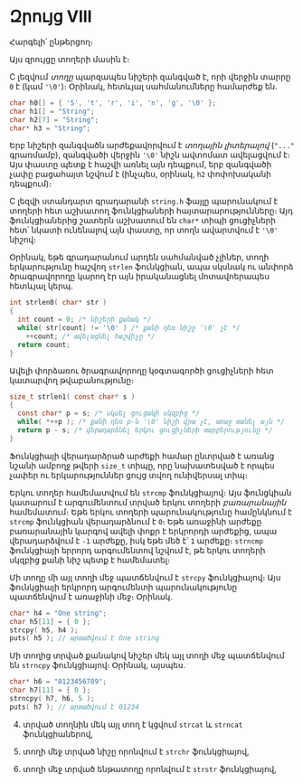 # Զրույց VIII

Հարգելի՛ ընթերցող։

Այս զրույցը տողերի մասին է։

C լեզվում *տողը* պարզապես նիշերի զանգված է, որի վերջին տարրը `0` է (կամ `'\0'`)։ Օրինակ, հետևյալ սահմանումները համարժեք են․

```c
char h0[] = { 'S', 't', 'r', 'i', 'n', 'g', '\0' };
char h1[] = "String";
char h2[7] = "String";
char* h3 = "String";
```

Երբ նիշերի զանգվածն արժեքավորվում է *տողային լիտերալով* (`"..."` գրառմամբ), զանգվածի վերջին `'\0'` նիշն ավտոմատ ավելացվում է։ Այս փաստը պետք է հաշվի առնել այն դեպքում, երբ զանգվածի չափը բացահայտ նշվում է (ինչպես, օրինակ, `h2` փոփոխականի դեպքում)։

C լեզվի ստանդարտ գրադարանի `string.h` ֆայլը պարունակում է տողերի հետ աշխատող ֆունկցիաների հայտարարությունները։ Այդ ֆունկցիաներից շատերն աշխատում են `char*` տիպի ցուցիչների հետ՝ նկատի ունենալով այն փաստը, որ տողն ավարտվում է `'\0'` նիշով։

Օրինակ, եթե գրադարանում արդեն սահմանված չլիներ, տողի երկարությունը հաշվող `strlen` ֆունկցիան, ապա սկսնակ ու անփորձ ծրագրավորողը կարող էր այն իրականացնել մոտավոերապես հետևյալ կերպ․

```c
int strlen0( char* str )
{
  int count = 0; /* նիշերի քանակ */
  while( str[count] != '\0' ) /* քանի դեռ նիշը '\0' չէ */
    ++count; /* ավելացնել հաշվիչը */
  return count;
}
```

Ավելի փորձառու ծրագրավորողը կօգտագործի ցուցիչների հետ կատարվող թվաբանությունը։

```c
size_t strlen1( const char* s )
{
  const char* p = s; /* սկսել ցուցակի սկզբից */
  while( *++p ); /* քանի դեռ p-ն '\0' նիշի վրա չէ, առաջ տանել այն */
  return p - s; /* վերադարձնել երկու ցուցիչների տարբերությունը */
}
```

Ֆունկցիայի վերադարձրած արժեքի համար ընտրված է առանց նշանի ամբողջ թվերի `size_t` տիպը, որը նախատեսված է որպես չափեր ու երկարություններ ցույց տվող ունիվերսալ տիպ։

Երկու տողեր համեմատվում են `strcmp` ֆունկցիայով։ Այս ֆունցկիան կատարում է արգումենտում տրված երկու տողերի _բառարանային_ համեմատում։ Եթե երկու տողերի պարունակությունը համընկնում է `strcmp` ֆունկցիան վերադարձնում է `0`։ Եթե առաջինի արժեքը բառարանային կարգով ավելի փոքր է երկրորդի արժեքից, ապա վերադարձվում է `-1` արժեքը, իսկ եթե մեծ է՝ `1` արժեքը։ `strncmp` ֆունկցիայի երրորդ արգումենտով նշվում է, թե երկու տողերի սկզբից քանի նիշ պետք է համեմատել։

Մի տողը մի այլ տողի մեջ պատճենվում է `strcpy` ֆունկցիայով։ Այս ֆունկցիայի երկրորդ արգումենտի պարունակությունը պատճենվում է առաջինի մեջ։ Օրինակ․

```c
char* h4 = "One string";
char h5[11] = { 0 };
strcpy( h5, h4 );
puts( h5 ); // արտածվում է One string
```

Մի տողից տրված քանակով նիշեր մեկ այլ տողի մեջ պատճենվում են `strncpy` ֆունկցիայով։ Օրինակ, այսպես․

```c
char* h6 = "0123456789";
char h7[11] = { 0 };
strncpy( h7, h6, 5 );
puts( h7 ); // արտածվում է 01234
```

4. տրված տողնին մեկ այլ տող է կցվում `strcat` և `strncat` ֆունկցիաներով,

5. տողի մեջ տրված նիշը որոնվում է `strchr` ֆունկցիայով,

6. տողի մեջ տրված ենթատողը որոնվում է `strstr` ֆունկցիայով,


